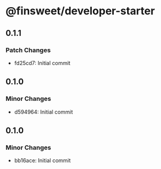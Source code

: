 # @finsweet/developer-starter

## 0.1.1

### Patch Changes

- fd25cd7: Initial commit

## 0.1.0

### Minor Changes

- d594964: Initial commit

## 0.1.0

### Minor Changes

- bb16ace: Initial commit

